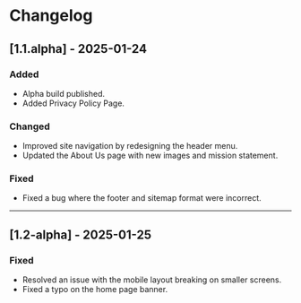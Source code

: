# Changelog  

## [1.1.alpha] - 2025-01-24  
### Added  
- Alpha build published.
- Added Privacy Policy Page.

### Changed  
- Improved site navigation by redesigning the header menu.  
- Updated the About Us page with new images and mission statement.

### Fixed  
- Fixed a bug where the footer and sitemap format were incorrect.

---

## [1.2-alpha] - 2025-01-25 
### Fixed  
- Resolved an issue with the mobile layout breaking on smaller screens.  
- Fixed a typo on the home page banner. 
